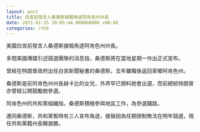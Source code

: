 ```yaml
---
layout: post
title: 白宮前發言人桑德斯據報角逐阿肯色州州長
date: 2021-01-25 10:05:44.000000000 +08:00
categories: rthk
---
```


美國白宮前發言人桑德斯據報角逐阿肯色州州長。

多間美國傳媒引述競選團隊的消息指，桑德斯將在當地星期一作出正式宣布。

曾經在特朗普政府出任白宮新聞秘書的桑德斯，去年離職後返回家鄉阿肯色州。

桑德斯是前阿肯色州州長赫卡比的女兒，外界早已預料她會出選，而前總統特朗普亦曾經公開鼓勵她參選。

阿肯色州的共和黨組織指，桑德斯積極參與地區工作，為參選鋪路。

連同桑德斯，共和黨暫時有三人宣布角逐，接替因為任期限制無法在明年競選，現任共和黨籍州長韓旗勝。

